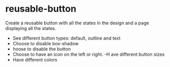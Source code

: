 # reusable-button
Create a reusable button with all the states in the design and a page displaying all the states.
- See different button types: default, outline and text
- Choose to disable box-shadow
- hoose to disable the button
- Choose to have an icon on the left or right.
-H ave different button sizes
- Have different colors
